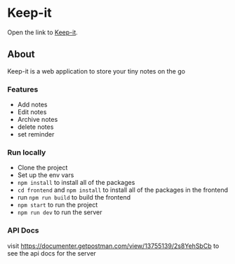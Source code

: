 # Keep-it 

 Open the link to [Keep-it](https://keep-it-yourselves.herokuapp.com/).

## About

Keep-it is a web application to store your tiny notes on the go

### Features

- Add notes
- Edit notes
- Archive notes
- delete notes 
- set reminder  


### Run locally

- Clone the project
- Set up the env vars
- `npm install` to install all of the packages
- `cd frontend` and `npm install` to install all of the packages in the frontend
- run `npm run build` to build the frontend
- `npm start` to run the project
- `npm run dev` to run the server


### API Docs
visit https://documenter.getpostman.com/view/13755139/2s8YehSbCb to see the api docs for the server


